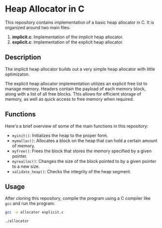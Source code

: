 # Heap Allocator in C

This repository contains implementation of a basic heap allocator in C. It is organized around two main files:

1. **implicit.c**: Implementation of the implicit heap allocator.
2. **explicit.c**: Implementation of the explicit heap allocator.

## Description
The implicit heap allocator builds out a very simple heap allocator with little optimizaton. 

The explicit heap allocator implementation utilizes an explicit free list to manage memory. Headers contain the payload of each memory block, along with a list of all free blocks. This allows for efficient storage of memory, as well as quick access to free memory when required.

## Functions

Here's a brief overview of some of the main functions in this repository:

- `myinit()`: Initializes the heap to the proper form.
- `mymalloc()`: Allocates a block on the heap that can hold a certain amount of memory.
- `myfree()`: Frees the block that stores the memory specified by a given pointer.
- `myrealloc()`: Changes the size of the block pointed to by a given pointer to a new size.
- `validate_heap()`: Checks the integrity of the heap segment.

## Usage

After cloning this repository, compile the program using a C compiler like `gcc` and run the program:

```bash
gcc -o allocator explicit.c

./allocator
```
